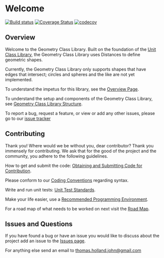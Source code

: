 # Welcome

[![Build status](https://ci.appveyor.com/api/projects/status/w22jqslsq6x4tf45?svg=true)](https://ci.appveyor.com/project/Paragon/geometryclasslibrary)
 [![Coverage Status](https://coveralls.io/repos/github/ParagonTruss/GeometryClassLibrary/badge.svg)](https://coveralls.io/github/ParagonTruss/GeometryClassLibrary) [![codecov](https://codecov.io/gh/ParagonTruss/GeometryClassLibrary/branch/master/graph/badge.svg)](https://codecov.io/gh/ParagonTruss/GeometryClassLibrary)

## Overview

Welcome to the Geometry Class Library. Built on the foundation of the [Unit Class Library](https://bitbucket.org/Clearspan/unit-class-library), the Geometry Class Library uses Distances to define geometric shapes.

Currently, the Geometry Class Library only supports shapes that have edges that intersect; circles and spheres and the like are not yet implemented.

To understand the impetus for this library, see the [Overview Page](https://bitbucket.org/Clearspan/geometry-class-library/wiki/Overview).

To understand the setup and components of the Geometry Class Library, see [Geometry Class Library Structure](https://bitbucket.org/Clearspan/geometry-class-library/wiki/Geometry%20Class%20Library%20Structure).

To report a bug, request a feature, or view or add any other issues, please go to our [issue tracker](https://clearspan.atlassian.net/browse/GEOMETRY/)

## Contributing
Thank you! Where would we be without you, dear contributor? Thank you immensely for contributing. We ask that for the good of the project and the community, you adhere to the following guidelines.

How to get and submit the code: [Obtaining and Submitting Code for Contribution](https://bitbucket.org/Clearspan/geometry-class-library/wiki/Obtaining%20and%20Submitting%20Code%20for%20Contribution).

Please conform to our [Coding Conventions](https://bitbucket.org/Clearspan/geometry-class-library/wiki/Conventions) regarding syntax.

Write and run unit tests: [Unit Test Standards](https://bitbucket.org/Clearspan/geometry-class-library/wiki/Unit%20Test%20Standards).

Make your life easier, use a [Recommended Programming Environment](https://bitbucket.org/Clearspan/geometry-class-library/wiki/Recommended%20Programming%20Environment).

For a road map of what needs to be worked on next visit the [Road Map](https://bitbucket.org/Clearspan/geometry-class-library/wiki/Road%20Map).

## Issues and Questions
If you have found a bug or have an issue you would like to discuss about the project add an issue to the [Issues page](https://clearspan.atlassian.net/projects/GEOMETRY).

For anything else send an email to thomas.holland.john@gmail.com
